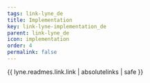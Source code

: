 ```yaml
---
tags: link-lyne_de
title: Implementation
key: link-lyne-implementation_de
parent: link-lyne_de
icon: implementation
order: 4
permalink: false  
---
```

{{ lyne.readmes.link.link | absolutelinks | safe }}


